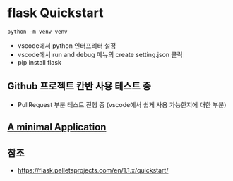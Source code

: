 # flask Quickstart

```
python -m venv venv
```

- vscode에서 python 인터프리터 설정
- vscode에서 run and debug 메뉴의 create setting.json 클릭
- pip install flask

## Github 프로젝트 칸반 사용 테스트 중
- PullRequest 부분 테스트 진행 중 (vscode에서 쉽게 사용 가능한지에 대한 부분)


## [A minimal Application](https://flask.palletsprojects.com/en/1.1.x/quickstart/#a-minimal-application)



## 참조
- https://flask.palletsprojects.com/en/1.1.x/quickstart/